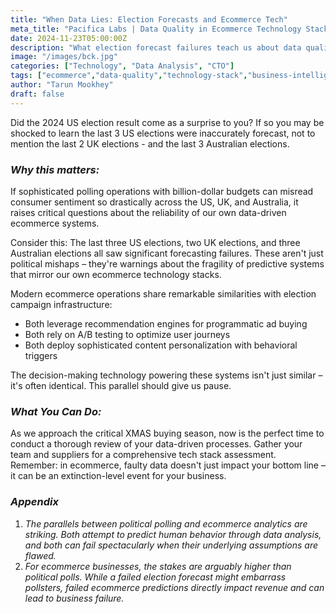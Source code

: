 ```yaml
---
title: "When Data Lies: Election Forecasts and Ecommerce Tech"
meta_title: "Pacifica Labs | Data Quality in Ecommerce Technology Stacks"
date: 2024-11-23T05:00:00Z
description: "What election forecast failures teach us about data quality in ecommerce."
image: "/images/bck.jpg"
categories: ["Technology", "Data Analysis", "CTO"]
tags: ["ecommerce","data-quality","technology-stack","business-intelligence","forecasting"]
author: "Tarun Mookhey"
draft: false
---
```


Did the 2024 US election result come as a surprise to you? If so you may be shocked to learn the last 3 US elections were inaccurately forecast, not to mention the last 2 UK elections - and the last 3 Australian elections.

### ***Why this matters:***
If sophisticated polling operations with billion-dollar budgets can misread consumer sentiment so drastically across the US, UK, and Australia, it raises critical questions about the reliability of our own data-driven ecommerce systems.

Consider this: The last three US elections, two UK elections, and three Australian elections all saw significant forecasting failures. These aren't just political mishaps – they're warnings about the fragility of predictive systems that mirror our own ecommerce technology stacks.

Modern ecommerce operations share remarkable similarities with election campaign infrastructure:
- Both leverage recommendation engines for programmatic ad buying
- Both rely on A/B testing to optimize user journeys
- Both deploy sophisticated content personalization with behavioral triggers

The decision-making technology powering these systems isn't just similar – it's often identical. This parallel should give us pause.

### ***What You Can Do:***
As we approach the critical XMAS buying season, now is the perfect time to conduct a thorough review of your data-driven processes. Gather your team and suppliers for a comprehensive tech stack assessment. Remember: in ecommerce, faulty data doesn't just impact your bottom line – it can be an extinction-level event for your business.

### ***Appendix***
1. *The parallels between political polling and ecommerce analytics are striking. Both attempt to predict human behavior through data analysis, and both can fail spectacularly when their underlying assumptions are flawed.*
2. *For ecommerce businesses, the stakes are arguably higher than political polls. While a failed election forecast might embarrass pollsters, failed ecommerce predictions directly impact revenue and can lead to business failure.*